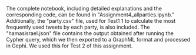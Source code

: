 The complete notebook, including detailed explanations and the corresponding code, can be found in "Assignment4_allparties.ipynb."
Additionally, the "party.csv" file, used for Test1 1 to calculate the most frequently used tweets by each party, is also included.
The "hamasisrael.json" file contains the output obtained after running the Cypher query, which we then exported to a GraphML format and processed in Gephi. We used this for Test 2 of this assignment.
